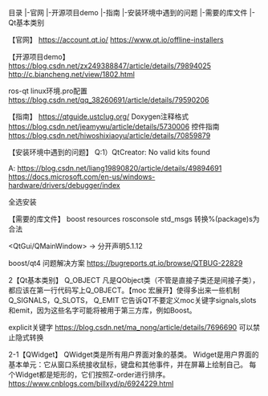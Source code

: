 目录
|-官网
|-开源项目demo
|-指南
|-安装环境中遇到的问题
|-需要的库文件
|-Qt基本类别


【官网】
https://account.qt.io/
https://www.qt.io/offline-installers

【开源项目demo】
https://blog.csdn.net/zx249388847/article/details/79894025
http://c.biancheng.net/view/1802.html

ros-qt linux环境.pro配置
https://blog.csdn.net/qq_38260691/article/details/79590206

【指南】
https://qtguide.ustclug.org/
Doxygen注释格式
https://blog.csdn.net/jeamywu/article/details/5730006
控件指南
https://blog.csdn.net/hiwoshixiaoyu/article/details/70859879

【安装环境中遇到的问题】
Q:1）QtCreator: No valid kits found

A:
https://blog.csdn.net/liang19890820/article/details/49894691
https://docs.microsoft.com/en-us/windows-hardware/drivers/debugger/index

全选安装

【需要的库文件】
boost
resources
rosconsole
std_msgs
转换%(package)s为合法

<QtGui/QMainWindow>   ->  分开声明5.1.12

boost/qt4 问题解决方案
https://bugreports.qt.io/browse/QTBUG-22829

2【Qt基本类别】
Q_OBJECT
凡是QObject类（不管是直接子类还是间接子类），都应该在第一行代码写上Q_OBJECT。【moc 宏展开】使得多出来一些机制
Q_SIGNALS，Q_SLOTS， Q_EMIT
它告诉QT不要定义moc关键字signals,slots和emit，因为这些名字可能将被用于第三方库，例如Boost。

explicit关键字
https://blog.csdn.net/ma_nong/article/details/7696690 可以禁止隐式转换

2-1【QWidget】
QWidget类是所有用户界面对象的基类。
Widget是用户界面的基本单元：它从窗口系统接收鼠标，键盘和其他事件，并在屏幕上绘制自己。
每个Widget都是矩形的，它们按照Z-order进行排序。 
https://www.cnblogs.com/billxyd/p/6924229.html

